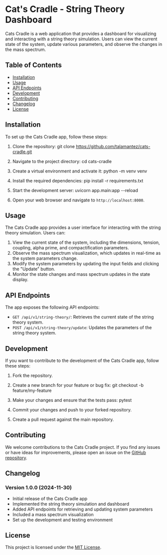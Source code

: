 # Cat's Cradle - String Theory Dashboard

Cats Cradle is a web application that provides a dashboard for visualizing and interacting with a string theory simulation. Users can view the current state of the system, update various parameters, and observe the changes in the mass spectrum.

## Table of Contents
- [Installation](#installation)
- [Usage](#usage)
- [API Endpoints](#api-endpoints)
- [Development](#development)
- [Contributing](#contributing)
- [Changelog](#changelog)
- [License](#license)

## Installation

To set up the Cats Cradle app, follow these steps:

1. Clone the repository:
git clone https://github.com/talamantez/cats-cradle.git

2. Navigate to the project directory:
cd cats-cradle

3. Create a virtual environment and activate it:
python -m venv venv

4. Install the required dependencies:
pip install -r requirements.txt

5. Start the development server:
uvicorn app.main:app --reload

6. Open your web browser and navigate to `http://localhost:8000`.

## Usage

The Cats Cradle app provides a user interface for interacting with the string theory simulation. Users can:

1. View the current state of the system, including the dimensions, tension, coupling, alpha prime, and compactification parameters.
2. Observe the mass spectrum visualization, which updates in real-time as the system parameters change.
3. Modify the system parameters by updating the input fields and clicking the "Update" button.
4. Monitor the state changes and mass spectrum updates in the state display.

## API Endpoints

The app exposes the following API endpoints:

- `GET /api/v1/string-theory/`: Retrieves the current state of the string theory system.
- `POST /api/v1/string-theory/update`: Updates the parameters of the string theory system.

## Development

If you want to contribute to the development of the Cats Cradle app, follow these steps:

1. Fork the repository.
2. Create a new branch for your feature or bug fix:
git checkout -b feature/my-feature

3. Make your changes and ensure that the tests pass:
pytest

4. Commit your changes and push to your forked repository.
5. Create a pull request against the main repository.

## Contributing

We welcome contributions to the Cats Cradle project. If you find any issues or have ideas for improvements, please open an issue on the [GitHub repository](https://github.com/talamantez/cats-cradle/issues).

## Changelog

### Version 1.0.0 (2024-11-30)
- Initial release of the Cats Cradle app
- Implemented the string theory simulation and dashboard
- Added API endpoints for retrieving and updating system parameters
- Included a mass spectrum visualization
- Set up the development and testing environment

## License

This project is licensed under the [MIT License](LICENSE).

